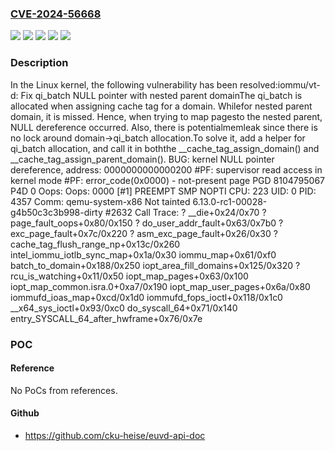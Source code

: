 ### [CVE-2024-56668](https://cve.mitre.org/cgi-bin/cvename.cgi?name=CVE-2024-56668)
![](https://img.shields.io/static/v1?label=Product&message=Linux&color=blue)
![](https://img.shields.io/static/v1?label=Version&message=&color=brightgreen)
![](https://img.shields.io/static/v1?label=Version&message=6.12%20&color=brightgreen)
![](https://img.shields.io/static/v1?label=Version&message=705c1cdf1e73c4c727bbfc8775434e6dd36e8baf%20&color=brightgreen)
![](https://img.shields.io/static/v1?label=Vulnerability&message=n%2Fa&color=blue)

### Description

In the Linux kernel, the following vulnerability has been resolved:iommu/vt-d: Fix qi_batch NULL pointer with nested parent domainThe qi_batch is allocated when assigning cache tag for a domain. Whilefor nested parent domain, it is missed. Hence, when trying to map pagesto the nested parent, NULL dereference occurred. Also, there is potentialmemleak since there is no lock around domain->qi_batch allocation.To solve it, add a helper for qi_batch allocation, and call it in boththe __cache_tag_assign_domain() and __cache_tag_assign_parent_domain().  BUG: kernel NULL pointer dereference, address: 0000000000000200  #PF: supervisor read access in kernel mode  #PF: error_code(0x0000) - not-present page  PGD 8104795067 P4D 0  Oops: Oops: 0000 [#1] PREEMPT SMP NOPTI  CPU: 223 UID: 0 PID: 4357 Comm: qemu-system-x86 Not tainted 6.13.0-rc1-00028-g4b50c3c3b998-dirty #2632  Call Trace:   ? __die+0x24/0x70   ? page_fault_oops+0x80/0x150   ? do_user_addr_fault+0x63/0x7b0   ? exc_page_fault+0x7c/0x220   ? asm_exc_page_fault+0x26/0x30   ? cache_tag_flush_range_np+0x13c/0x260   intel_iommu_iotlb_sync_map+0x1a/0x30   iommu_map+0x61/0xf0   batch_to_domain+0x188/0x250   iopt_area_fill_domains+0x125/0x320   ? rcu_is_watching+0x11/0x50   iopt_map_pages+0x63/0x100   iopt_map_common.isra.0+0xa7/0x190   iopt_map_user_pages+0x6a/0x80   iommufd_ioas_map+0xcd/0x1d0   iommufd_fops_ioctl+0x118/0x1c0   __x64_sys_ioctl+0x93/0xc0   do_syscall_64+0x71/0x140   entry_SYSCALL_64_after_hwframe+0x76/0x7e

### POC

#### Reference
No PoCs from references.

#### Github
- https://github.com/cku-heise/euvd-api-doc

